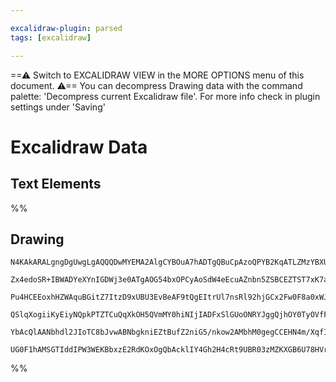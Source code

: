 ```yaml
---

excalidraw-plugin: parsed
tags: [excalidraw]

---
```

==⚠  Switch to EXCALIDRAW VIEW in the MORE OPTIONS menu of this document. ⚠== You can decompress Drawing data with the command palette: 'Decompress current Excalidraw file'. For more info check in plugin settings under 'Saving'


# Excalidraw Data

## Text Elements
%%
## Drawing
```compressed-json
N4KAkARALgngDgUwgLgAQQQDwMYEMA2AlgCYBOuA7hADTgQBuCpAzoQPYB2KqATLZMzYBXUtiRoIACyhQ4zZAHoFAc0JRJQgEYA6bGwC2CgF7N6hbEcK4OCtptbErHALRY8RMpWdx8Q1TdIEfARcZgRmBShcZQUebQBGOIAWGjoghH0EDihmbgBtcDBQMBKIEm4IAHkAJVIAaWUAOWd6GGwAdgArJIAVRoAzDlx+gAYkflLYRArHXH1OYlSSyExu

Zx4edoSR+IBWADYeXYnIGDWj3e0ATgAOG54bxOPCyAoSdW4eEcuAZnbn5ZSBCEZTST7xK7aHhJfYjK5/AGlazKYLcEYnCDMKCkNgAawQAGE2Pg2KQKgBieIIKlUpalTS4bC45Q4oQcYhEklkiTY6zMOC4QLZOmQfqEfD4ADKsFREkEHhFmOxeIQAHV3pJPhisTj8dKYLL0PLyhjWaCOOFcmh4hi2ALsGoztaRuiXhAWcI4ABJYhW1B5AC6GP65Ey

Pu4HCEEoxhHZWAquBGitZ7ItzD9xUBU3EvBeAF9tQgEItrUl7nsRl92hjGCx2Fw0F8a0xWJxGpwxNwK+0rkd9j8bW7CMwACLpKDF7j9AhhDGaYTsgCiwUy2T9kejbqEcGIuAnJdQ8X+cP2SRdux+NySGKIHFxEaj+BvbCZk7Q0/wYUKefAQbouDgOBpT3HNM2gSQMhzCAiFBKA6QYQgEAoAAhRlmRTDliVJCl+lwvD4OwEQhSgL0J30aVdUJLDuX

QSlqXogiiKyEiyNQpkPTZTCuQqXkOH5QVmMY0hiNIjIADFxSlGUoONRYJggQjhOY0TyOVfF1WID5G3kxSRLIiiVX1Q1MWJE1CgUpjshU6phHNS0ux0yyWIySp7UdLsXUcpSrLIsTOCgMS5nFJ1UERCzvOc/Q/OySVCCMHMm3M3TlLInosCgABBGCG3QYJ+jgry9IyYDSEy4S2AoCDcAPDcnySpyVMXdkMvKyqQgPCBBRxKhCpSjIWu6np4CgjD4O

YbAcQlAANbhdl2JIoTC8bJvwABNbgkniEZtBufZ2niG5/nkow2AMbhM0gegCCEHN4m/XqfIyGzOLTP0IFG+SWRIWL4s+V1Si+4hpQQOBZs+0gSAAWTYYgECa3BNGCA8P1nczAc5bC0AuiBkOJDrSGUBkAAoeCPaheDJinq1QbbdgASkVaoEGUKNBQqAniZ4H50V4bnya5nnaYZ+76oigz8VcqB63XR95JDOYECZuMIY4ZRzrdLIEaR7hsRujFsCI

UG0F1hAMSGTIddIPW3WEKBbxzE2RdKOxOgQbAcklIY4Gh2H4cRt9UBR03zMZKXGB6U78HVrNhoqMJgnd+tFUIrEDCG6Y0Fq59X2Rmdg8BEMDEldJE84Kc85vUJMsT8PI4fCVv3AAs6DFYIMx/PMgA===
```
%%